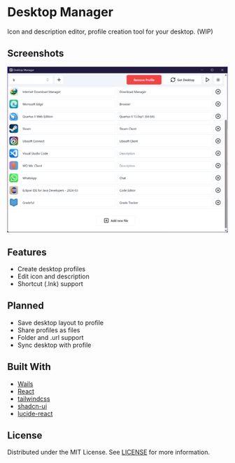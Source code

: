 # Desktop Manager

Icon and description editor, profile creation tool for your desktop. (WIP)

## Screenshots

![Main](./assets/screenshot-1.png)

## Features

- Create desktop profiles
- Edit icon and description
- Shortcut (.lnk) support

## Planned

- Save desktop layout to profile
- Share profiles as files
- Folder and .url support
- Sync desktop with profile

## Built With

- [Wails](https://wails.io/)
- [React](https://react.dev/)
- [tailwindcss](https://tailwindcss.com/)
- [shadcn-ui](https://ui.shadcn.com/)
- [lucide-react](https://lucide.dev/guide/packages/lucide-react)

## License

Distributed under the MIT License. See [LICENSE](https://github.com/beyenilmez/desktop-manager/blob/main/LICENSE) for more information.
